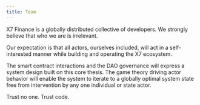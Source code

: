 ```yaml
---
title: Team
---
```


X7 Finance is a globally distributed collective of developers. We strongly believe that who we are is irrelevant.

Our expectation is that all actors, ourselves included, will act in a self-interested manner while building and operating the X7 ecosystem.

The smart contract interactions and the DAO governance will express a system design built on this core thesis. The game theory driving actor behavior will enable the system to iterate to a globally optimal system state free from intervention by any one individual or state actor.

Trust no one. Trust code.
